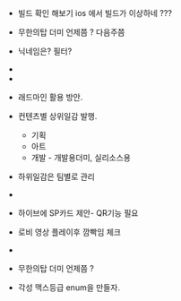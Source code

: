 - 빌드 확인 해보기 ios 에서 빌드가 이상하네 ???
- 무한의탑 더미 언제쯤 ?   다음주쯤
- 닉네임은? 필터? 
- 
- 
- 래드마인 활용 방안. 
- 컨텐츠별 상위일감 발행. 
	- 기획
	- 아트
	- 개발 - 개발용더미, 실리소스용
- 하위일감은 팀별로 관리
- 
- 하이브에 SP카드 제안- QR기능 필요
- 로비 영상 플레이후 깜빡임 체크
- 

- 무한의탑 더미 언제쯤 ?
- 각성 맥스등급 enum을 만들자.
